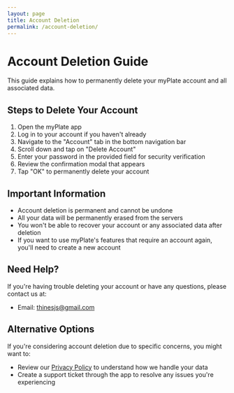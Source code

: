 ```yaml
---
layout: page
title: Account Deletion
permalink: /account-deletion/
---
```


# Account Deletion Guide

This guide explains how to permanently delete your myPlate account and all associated data.

## Steps to Delete Your Account

1. Open the myPlate app
2. Log in to your account if you haven't already
3. Navigate to the "Account" tab in the bottom navigation bar
4. Scroll down and tap on "Delete Account"
5. Enter your password in the provided field for security verification
6. Review the confirmation modal that appears
7. Tap "OK" to permanently delete your account

## Important Information

- Account deletion is permanent and cannot be undone
- All your data will be permanently erased from the servers
- You won't be able to recover your account or any associated data after deletion
- If you want to use myPlate's features that require an account again, you'll need to create a new account

## Need Help?

If you're having trouble deleting your account or have any questions, please contact us at:
- Email: thinesjs@gmail.com

## Alternative Options

If you're considering account deletion due to specific concerns, you might want to:
- Review our [Privacy Policy](/myplate-docs/privacy-policy/) to understand how we handle your data
- Create a support ticket through the app to resolve any issues you're experiencing
